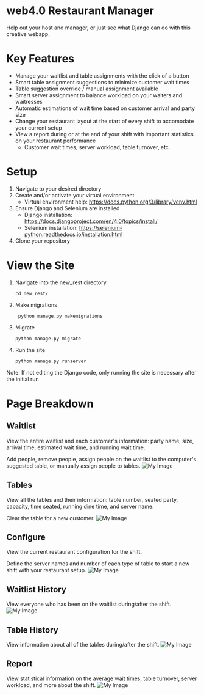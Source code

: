 # web4.0 Restaurant Manager
Help out your host and manager, or just see what Django can do with this creative webapp.

# Key Features
* Manage your waitlist and table assignments with the click of a button
* Smart table assignment suggestions to minimize customer wait times
* Table suggestion override / manual assignment available
* Smart server assignment to balance workload on your waiters and waitresses
* Automatic estimations of wait time based on customer arrival and party size
* Change your restaurant layout at the start of every shift to accomodate your current setup
* View a report during or at the end of your shift with important statistics on your restaurant performance
    * Customer wait times, server workload, table turnover, etc.


# Setup
1. Navigate to your desired directory
2. Create and/or activate your virtual environment
    * Virtual environment help: https://docs.python.org/3/library/venv.html
3. Ensure Django and Selenium are installed
    * Django installation: https://docs.djangoproject.com/en/4.0/topics/install/
    * Selenium installation: https://selenium-python.readthedocs.io/installation.html
4. Clone your repository

# View the Site
1. Navigate into the new_rest directory
    ```
    cd new_rest/
    ```
2. Make migrations
   ```
    python manage.py makemigrations
    ``` 
3. Migrate
    ```
    python manage.py migrate
    ```
4. Run the site
    ```
    python manage.py runserver
    ```

Note: If not editing the Django code, only running the site is necessary after the initial run

# Page Breakdown
## Waitlist
View the entire waitlist and each customer's information: party name, size, arrival time, estimated wait time, and running wait time.

Add people, remove people, assign people on the waitlist to the computer's suggested table, or manually assign people to tables.
![My Image](readme_pics/waitlist.png)

## Tables
View all the tables and their information: table number, seated party, capacity, time seated, running dine time, and server name.

Clear the table for a new customer.
![My Image](readme_pics/table.png)

## Configure
View the current restaurant configuration for the shift.

Define the server names and number of each type of table to start a new shift with your restaurant setup.
![My Image](readme_pics/config.png)

## Waitlist History
View everyone who has been on the waitlist during/after the shift.
![My Image](readme_pics/waitlist_history.png)

## Table History
View information about all of the tables during/after the shift.
![My Image](readme_pics/table_history.png)

## Report
View statistical information on the average wait times, table turnover, server workload, and more about the shift.
![My Image](readme_pics/stats.png)